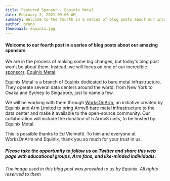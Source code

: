 ```yaml
---
title: Featured Sponsor - Equinix Metal
date: February 2, 2021 09:00 AM
summary: Welcome to the fourth in a series of blog posts about our incredible sponsors
author: bruno
thumbnail: equinix.jpg
---
```


#### Welcome to our fourth post in a series of blog posts about our amazing sponsors

We are in the process of making some big changes, but today's blog post won't be about them. Instead, we will focus on one of our incredible [sponsors](https://arm-64.com/sponsors), [Equinix Metal](https://metal.equinix.com).

Equinix Metal is a branch of Equinix dedicated to bare metal infrastructure. They operate several data centers around the world, from New York to Osaka and Sydney to Singapore, just to name a few.

We will be working with them through [WorksOnArm](https://www.worksonarm.com/), an initiative created by Equinix and Arm Limited to bring Armv8 bare metal infrastructure to the data center and make it available to the open-source community. Our collaboration will include the donation of 5 Armv8 units, to be hosted by Equinix Metal.

This is possible thanks to Ed Vielmetti. To him and everyone at WorksOnArm and Equinix, thank you so much for your trust in us.

##### Please take the opportunity to [follow us on Twitter](https://twitter.com/fosshostorg) and share this web page with educational groups, Arm fans, and like-minded individuals.

###### _The image used in this blog post was provided to us by Equinix. All rights reserved to them_
